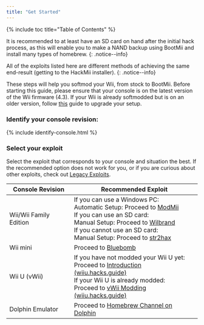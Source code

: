 ```yaml
---
title: "Get Started"
---
```


{% include toc title="Table of Contents" %}

It is recommended to at least have an SD card on hand after the initial hack process, as this will enable you to make a NAND backup using BootMii and install many types of homebrew.
{: .notice--info}

All of the exploits listed here are different methods of achieving the same end-result (getting to the HackMii installer).
{: .notice--info}

These steps will help you softmod your Wii, from stock to BootMii. Before starting this guide, please ensure that your console is on the latest version of the Wii firmware (4.3). If your Wii is already softmodded but is on an older version, follow [this](update) guide to upgrade your setup.

### Identify your console revision:

{% include identify-console.html %}<br>

### Select your exploit

Select the exploit that corresponds to your console and situation the best. If the recommended option does not work for you, or if you are curious about other exploits, check out [Legacy Exploits](legacy-exploits).

| Console Revision       | Recommended Exploit                                                                                                                                                                                                                                                                      |
| ---------------------- | ---------------------------------------------------------------------------------------------------------------------------------------------------------------------------------------------------------------------------------------------------------------------------------------- |
| Wii/Wii Family Edition | If you can use a Windows PC:<br> Automatic Setup: Proceed to [ModMii](modmii)<br> If you can use an SD card:<br> Manual Setup: Proceed to [Wilbrand](wilbrand)<br> If you cannot use an SD card:<br> Manual Setup: Proceed to [str2hax](str2hax)<br> |
| Wii mini               | Proceed to [Bluebomb](bluebomb)                                                                                                                                                                                                                                                          |
| Wii U (vWii)           | If you have not modded your Wii U yet:<br> Proceed to [Introduction (wiiu.hacks.guide)](https://wiiu.hacks.guide/#/)<br> If your Wii U is already modded:<br> Proceed to [vWii Modding (wiiu.hacks.guide)](https://wiiu.hacks.guide/#/vwii/sd-preparation)             |
| Dolphin Emulator       | Proceed to [Homebrew Channel on Dolphin](homebrew-dolphin)                                                                                                                                                                                                                               |
